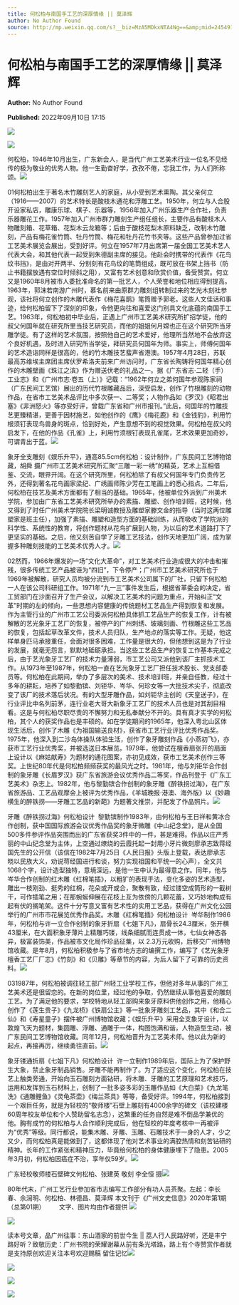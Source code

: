 ```yaml
---
title: 何松柏与南国手工艺的深厚情缘 || 莫泽辉
author: No Author Found
source: http://mp.weixin.qq.com/s?__biz=MzA5MDkxNTA4Ng==&amp;mid=2454912615&amp;idx=1&amp;sn=fd74d26819c472a5154e36a1e600e18c&amp;chksm=87a23606b0d5bf10a76ea93311dab88400c588a1f5998cc195b47e1fa7e89b69fee97b6b1fbf&poc_token=HJ_Do2ejHyO-wNZGG8Q1S8FdPgy1YBBEob-nUEme
---
```


# 何松柏与南国手工艺的深厚情缘 || 莫泽辉

**Author:** No Author Found

**Published:** 2022年09月10日 17:15

![](https://mmbiz.qpic.cn/mmbiz_jpg/PJWG74pLsMayvR1AyLpp1OwsWXJhmAMu6hEnyJ4hyVxh2jeFxNGwngJfdXCj1cuXFPwvvJjPH1NhDydQF15CRA/640?wx_fmt=jpeg)

![](https://mmbiz.qpic.cn/mmbiz_jpg/PJWG74pLsMYibPQ7cezoibQiavic5RqoeCsIfib4a2qUuicibgDVmDnOpNvJy1eVEPlFH92s7VcC7Mcyn2bgcFEvMtRuw/640)

何松柏，1946年10月出生，广东新会人，是当代广州工艺美术行业一位名不见经传的极为敬业的优秀人物。他一生勤奋好学，孜孜不倦，忘我工作，为人们所称颂。![](https://mmbiz.qpic.cn/mmbiz_png/Ljib4So7yuWjZ8GO861ibwQTibibwLibGP17ic6sC5oJNh0vl5kC3BKqPxtmSVoXZcnUNFQ0RsI2NYXrogUrhW4VcjeQ/640?wx_fmt=png)

01何松柏出生于著名木竹雕刻艺人的家庭，从小受到艺术熏陶。其父亲何立（1916——2007）的艺术特长是酸枝木通花和浮雕工艺。1950年，何立与人合股开设家私店，雕康乐球、棋子、乐器等，1956年加入广州乐器生产合作社，负责乐器雕花工作。1957年加入广州市群力雕刻生产组任组长，主要作品有酸枝木人物雕刻箱、花草箱、花梨木云龙箱等；后由于酸枝花梨木原料缺乏，改制木竹雕刻，产品有梅花雀竹筒、牡丹竹筒、梅花和牡丹花竹书夹等。这些产品曾参加过省工艺美术展览会展出，受到好评。何立在1957年7月出席第一届全国工艺美术艺人代表大会，和其他代表一起受到朱德副主席的接见。他赴会时携带的代表作《花鸟纹书挡》，是由对开两半、分别刻有花鸟纹的笔筒组成，既可放在书架上挡书（防止书籍摆放遇有空位时倾斜之用），又富有艺术创意和欣赏价值，备受赞赏。何立又是1960年8月被市人委批准命名的第一批艺人，个人荣誉和地位相应得到提高。1963年，郭沫若南游广州时，慕名前来由原群力雕刻组转制过来的艺光木刻社参观，该社将何立创作的木雕代表作《梅花喜鹊》笔筒赠予郭老。这些人文佳话和事迹，给何松柏留下了深刻的印象，令他更向往和喜爱这门别具文化底蕴的南国手工艺。1963年，何松柏初中毕业后，正遇上广州市工艺美术研究所扩招学徒，他的叔父何国年就在研究所里当技艺研究员，而他的姐姐何月嫦也正在这个研究所当牙雕学徒。有了这样的艺术氛围，按照他自己的艺术爱好，他理所当然地不会放弃这个良好机遇，及时进入研究所当学徒，拜研究员何国年为师。事实上，师傅何国年的艺术造诣同样是很高的，他的竹木雕技艺蜚声省港澳。1957年4月28日，苏联最高苏维埃主席团主席伏罗希洛夫前来广州访问时，广东省长陶铸将何国年精心创作的木雕壁画《珠江之滨》作为赠送伏老的礼品之一。据《广东省志·二轻（手）工业志》和《广州市志·卷五（上）》记载：“1962年何立之弟何国年参观陈家祠（广东民间工艺馆）展出的历代竹根雕藏品后，深受启发，创作了竹根雕刻的动物作品，在省市工艺美术品评比中多次获一、二等奖；人物作品如《罗汉》《昭君出塞》《非洲怒火》等亦受好评，曾载广东省和广州市报刊。”此后，何国年的竹雕技艺更臻精湛，更善于因材施艺，如他创作的《鹰》《梅花鹿》和《金钱豹》，利用竹根须钉表现鸟兽身的斑点，恰到好处，产生意想不到的视觉效果。何松柏在叔父的启发下，在他的作品《孔雀》上，利用竹须根钉表现孔雀尾，艺术效果更加奇妙，可谓青出于蓝。![](https://mmbiz.qpic.cn/mmbiz_png/Ljib4So7yuWgsoMNdbeZFUse2kG1wlWvq6oiaswp7e917NumPXGibaGTtPl6dglibKiaDgdyVWOt2bkRn21rjib61wRg/640?wx_fmt=png)

象牙全支雕刻《娱乐升平》，通高85.5cm何松柏：设计制作，广东民间工艺博物馆藏，胡舜 摄广州市工艺美术研究所汇聚“三雕一彩一绣”的精英，艺术上互相借鉴、交流，眼界开阔。在这个研究所里，何松柏除了有叔父何国年专门负责传艺外，还得到著名花鸟画家梁纪、广绣画师陈少芳在工笔画上的悉心指点。二年后，何松柏在技艺及美术方面都有了相当的基础。1965年，他被单位外派到广州美术学院，参加由广东省工艺美术研究所举办的素描、雕塑、创作培训班，这时候，他又得到了时任广州美术学院院长梁明诚教授及雕塑家滕文金的指导（当时这两位雕塑家是班主任），加强了素描、雕塑和造型方面的基础训练，从而吸收了学院派的科学性、系统性的教育，将创作题材从花鸟扩展到人物，为以后的艺术道路打下了更坚实的基础。之后，他又刻苦自学了牙雕工艺技法，创作天地更加广阔，成为掌握多种雕刻技能的工艺美术优秀人才。![](https://mmbiz.qpic.cn/mmbiz_jpg/PJWG74pLsMYibPQ7cezoibQiavic5RqoeCsIU3H9vC7nDR8mAAxiawQiaOr31ttu3eg2NCAw1yBiblc3s4mhpHHSWpE9Q/640)

02然而，1966年爆发的一场“文化大革命”，对工艺美术行业造成很大的冲击和摧残，很多传统工艺产品被诬为“四旧”，下令停产；广州市工艺美术研究所也于1969年被解散，研究人员均被分流到市工艺美术公司属下的厂社，只留下何松柏一人在该公司科研组工作。1971年“九一三”事件发生后，根据省革委会的决定，省工贸部门在沙面召开了生产会议，以解决工艺美术的问题为重点，开始纠正“文革”时期的左的倾向，一些思想内容健康的传统题材工艺品生产得到恢复和发展。作为主管行业的广州市工艺公司委派何松柏具体抓工艺品生产的恢复工作，计有被解散的艺光象牙工艺厂的恢复，被停产的广州刺绣、玻璃刻画、竹根雕这些工艺品的恢复，包括起草改革文件，技术人员归队，生产地点的落实等工作。无疑，他这样单身匹马承接重任，会面对很多困难，工作量是很大的，但他想到这是为了行业的发展，就毫无怨言，默默地砥砺承担。当这些工艺品生产的恢复工作基本完成之后，由于艺光象牙工艺厂的技术力量薄弱，市工艺公司又派他到该厂主抓技术工作。从1973年至1987年，何松柏一直在艺光象牙工艺厂担任技术股长、党支部委员等。何松柏在此期间，举办了多层次的美术、技术培训班，并亲自任教，经过十多年的耕耘，培养了如黎勤镔、刘钜华、岑华、何珍女等一大批技术尖子，彻底改变了该厂的技术落后状况。有的大型牙雕作品，如刘钜华主创的《天皇送子》，在行业评比中名列前茅，连行业老大哥大新象牙工艺厂的技术人员也是对其刮目相看。这是与何松柏尽职尽责的不懈努力和无私奉献分不开的。具有真才实学的何松柏，其个人的获奖作品也是丰硕的。如在学徒期间的1965年，他深入粤北山区体现生活后，创作了木雕《为祖国输送良材》，获省市工艺行业评比优秀作品奖。1975年，他深入到二沙岛体操队体验生活，创作了象牙雕刻作品《小燕初飞》，亦获市工艺行业优秀奖，并被选送日本展览。1979年，他尝试在檀香扇张开的扇面上设计以《麻姑献寿》为题材的通花图案，亦初见成效，获市工艺美术创作三等奖。上世纪80年代是何松柏频频获奖的最风光之时。1981年，他与刘钜华合作创制的象牙雕《长眉罗汉》获广东省旅游会议优秀作品二等奖，作品刊登于《广东工艺美术》杂志上。1982年，他与黎勤镔合作创制的象牙雕《醉铁拐过海》，在广东省旅游品、工艺品观摩会上被评为优秀作品，《羊城晚报·港澳、海外版》以《妙趣横生的醉铁拐——牙雕工艺品的新葩》为题著文推崇，并配发了作品照片。![](https://mmbiz.qpic.cn/mmbiz_png/Ljib4So7yuWgsoMNdbeZFUse2kG1wlWvq6oiaswp7e917NumPXGibaGTtPl6dglibKiaDgdyVWOt2bkRn21rjib61wRg/640?wx_fmt=png)

牙雕《醉铁拐过海》何松柏设计  黎勤镔制作1983年，由何松柏与王日祥和黄冰合作创制，获中国国际旅游会议优秀作品奖的象牙微雕《中山纪念堂》，是从全国500多件参评作品突围而出的广东省获奖3件中的一件，甚是难得。作品以庄严秀丽的中山纪念堂为主体，上空通过缭绕的云霞托起一封用小牙片微刻廖承志致蒋经国先生的公开信（该信在1982年7月25日《人民日报》头版上登载，表达廖承志晓以民族大义，劝说蒋经国进行和谈，努力实现祖国和平统一的心声），全文共1068个字，设计造型独特，意境深远，是他一生中认为最得意之作。同年，他与岑华合作创制的红木雕《红棉笔插》，以粗犷的表现手法，变化多姿的艺术造型，雕出一枝刚劲、挺秀的红棉，花朵或开或合，聚散有致，经过镂空成筒形的一截树干，可作插笔之用；在那蜿蜒伸展在花枝上互为依傍的几颗花蕾，又巧妙地构成有起有伏的搁笔架。这件十分写意又富有艺术性的实用工艺品，获得在广州文化公园举行的广州市市花展览优秀作品奖。木雕《红棉笔插》何松柏设计  岑华制作1986年，何松柏与许一立合作创制的象牙折扇《七姐下凡》，扇骨长24.3厘米，张开横43厘米，在大面积象牙薄片上精雕巧镂，线条细腻而连贯成一体，七仙女神态各异，极富装饰美，作品被市文化局作珍品征集，以 2.3万元收购，后移交广州博物馆收藏。是年8月，何松柏积极参与了省市地方志的编撰工作，编写了《艺光象牙檀香工艺厂厂志》《竹刻》和《贝雕》等章节的内容，为后人留下了可靠的历史资料。![](https://mmbiz.qpic.cn/mmbiz_jpg/PJWG74pLsMYibPQ7cezoibQiavic5RqoeCsI5Umb4rdBB4huf5ibYRwQNeQ3wiaHIlt6xUGXEapibibss4wicJh0LZ4BWzQ/640)

031987年，何松柏被调往轻工部广州轻工业学校工作，但他对多年从事的广州工艺美术还是很留恋的。在新的岗位里，经过他的争取，仍然继续从事他喜爱的雕刻工艺。为了满足他的要求，学校特地从轻工部购来象牙原料供他创作之用，他精心创作了《莲生贵子》《九龙桥》《铁扇公主》等一批象牙雕刻工艺品，其中《和合二仙》和《寿星童子》摆件被广州博物馆收藏；《娱乐升平》采用全支象牙设计，以敦煌飞天为题材，集圆雕、浮雕、通雕于一体，构图饱满和谐，人物造型生动，被广东民间工艺博物馆收藏。同年12月，何松柏晋升为工艺美术师。他以此为新的起点，再接再厉，继续勇往直前。![](https://mmbiz.qpic.cn/mmbiz_jpg/PJWG74pLsMYibPQ7cezoibQiavic5RqoeCsIbQbg9rdkMYNzCONPcCcyUHKLYKxX2lfcoCmVZy395gUxy6QUIG7bJw/640)

象牙镂通折扇《七姐下凡》何松柏设计  许一立制作1989年后，国际上为了保护野生大象，禁止象牙制品销售。牙雕不能再制作了。为了适应这个变化，何松柏在技艺上触类旁通，开始向玉石雕刻方面钻研，将木雕、牙雕的工艺原理和艺术技巧，运用和发挥到玉石材料上，创制了一批多姿多彩的玉雕作品如《大白菜》《九龙笔洗》《通雕鲤鱼》《灵龟茶壶》《梅兰茶具》等等，备受好评。1994年，何松柏接到一个艰巨任务，就是为轻校的“敬师楼”石壁上雕刻有4000余字的碑文（该校建楼60周年校友单位和个人赞助留名志念），这繁重的任务自然是难不倒品学兼优的他。胸有成竹的何松柏与人合作顺利完成后，他在轻校的年度考核中一再被评为“优秀”等级。同行都说，能集木雕、牙雕、玉雕、石雕技术于一身的人才，少之又少，而何松柏真是能做到了，这都体现了他对艺术事业的满腔热情和刻苦钻研的精神。长年的工作紧张和精神压力，毕竟给何松柏的身体健康埋下了隐患。2005年3月初，何松柏因癌症不治，享年仅59岁。![](https://mmbiz.qpic.cn/mmbiz_png/Ljib4So7yuWgsoMNdbeZFUse2kG1wlWvq6oiaswp7e917NumPXGibaGTtPl6dglibKiaDgdyVWOt2bkRn21rjib61wRg/640?wx_fmt=png)

广东轻校敬师楼石壁碑文何松柏、张建英 敬刻 李全恒 摄![](https://mmbiz.qpic.cn/mmbiz_jpg/PJWG74pLsMYibPQ7cezoibQiavic5RqoeCsIybC2HDHSPH4dJXCoPgln6Kpynz85YUVIFvHFLCtV56ibrECOnFNfMLw/640)

80年代末，广州工艺行业参加省市志编写工作部分有功人员茶聚。左起：李长春、余润明、何松柏、林德昌、莫泽辉 本文刊于《广州文史信息》2020年第1期（总第01期）        文字、图片均由作者提供 ![](https://mmbiz.qpic.cn/mmbiz_jpg/PJWG74pLsMYibPQ7cezoibQiavic5RqoeCsICO5ib7fQvSFnTbeSicpNg7FGgvT5dGEZaeJ3pvvicQsA92BppkO9zObrg/640)

![](https://mmbiz.qpic.cn/mmbiz_jpg/PJWG74pLsMYibPQ7cezoibQiavic5RqoeCsIGHzQIM62gf6QvMaKo8HE3OyavWgvC1g1wIiaPs61ZugrhvqbiaNptdqA/640)



读本号文章，品广州往事：东山酒家的前世今生 || 荔人行人民路好听，还是丰宁路好听？致敬历史：广州书院的荣耀谢幕从前有条光塔路，路上有个寺赞赏作者就是支持原创欢迎关注本号欢迎赐稿 留住记忆![](https://mmbiz.qpic.cn/mmbiz_gif/PJWG74pLsMayvR1AyLpp1OwsWXJhmAMusfs1pQabdPdhBk4997RJ6orCd8NJIkE6QtgAQLO9aEydzZrVqqk7ew/640?wx_fmt=gif)

![](https://mmbiz.qpic.cn/mmbiz_gif/PJWG74pLsMY4kze1RswORlwIruFfBicEYeomLV8Tjs3AO8zO5OIk2usXQ2wZOicfrAxou4MXF2OLDPUcfQiafn3SA/640?wx_fmt=gif)

![](https://mmbiz.qpic.cn/mmbiz_jpg/PJWG74pLsMYIJJUQccw79WSaTznfDVpx8TiaUKE5Pdh2uRECU6j0SImPz5cJeAxia28Jib9TTZg0pYRXTzPckWBxg/640?wx_fmt=jpeg)

![](https://mmbiz.qpic.cn/mmbiz_png/PJWG74pLsMbxzxSWsbSxWa401icEeDUWiawxAxbdgTq3LmtribGicfmgEgabFONInhdrQRwY9Y4pmxRGlAoaQAaMDA/640?wx_fmt=png)



